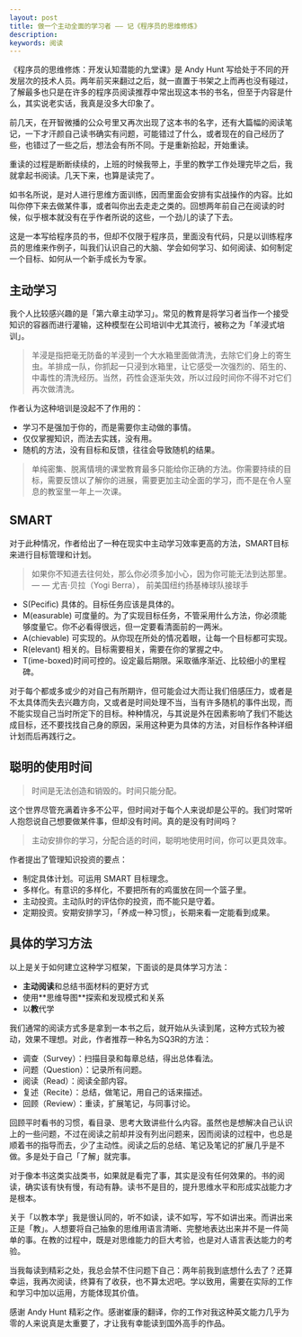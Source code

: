 ```yaml
---
layout: post
title: 做一个主动全面的学习者 —— 记《程序员的思维修炼》
description:
keywords: 阅读
---
```

《程序员的思维修炼：开发认知潜能的九堂课》是 Andy Hunt 写给处于不同的开发层次的技术人员。两年前买来翻过之后，就一直置于书架之上而再也没有碰过，了解最多也只是在许多的程序员阅读推荐中常出现这本书的书名，但至于内容是什么，其实说老实话，我真是没多大印象了。

前几天，在开智微播的公众号里又再次出现了这本书的名字，还有大篇幅的阅读笔记，一下才汗颜自己读书确实有问题，可能错过了什么，或者现在的自己经历了些，也错过了一些之后，想法会有所不同。于是重新拾起，开始重读。

重读的过程是断断续续的，上班的时候我带上，手里的教学工作处理完毕之后，我就拿起书阅读。几天下来，也算是读完了。

如书名所说，是对人进行思维方面训练，因而里面会安排有实战操作的内容。比如叫你停下来去做某件事，或者叫你出去走走之类的。回想两年前自己在阅读的时候，似乎根本就没有在乎作者所说的这些，一个劲儿的读了下去。

这是一本写给程序员的书，但却不仅限于程序员，里面没有代码，只是以训练程序员的思维来作例子，叫我们认识自己的大脑、学会如何学习、如何阅读、如何制定一个目标、如何从一个新手成长为专家。

## 主动学习
我个人比较感兴趣的是「第六章主动学习」。常见的教育是将学习者当作一个接受知识的容器而进行灌输，这种模型在公司培训中尤其流行，被称之为「羊浸式培训」。

> 羊浸是指把毫无防备的羊浸到一个大水箱里面做清洗，去除它们身上的寄生虫。羊排成一队，你抓起一只浸到水箱里，让它感受一次强烈的、陌生的、中毒性的清洗经历。当然，药性会逐渐失效，所以过段时间你不得不对它们再次做清洗。

作者认为这种培训是没起不了作用的：
- 学习不是强加于你的，而是需要你主动做的事情。
- 仅仅掌握知识，而法去实践，没有用。
- 随机的方法，没有目标和反馈，往往会导致随机的结果。

> 单纯密集、脱离情境的课堂教育最多只能给你正确的方法。你需要持续的目标，需要反馈以了解你的进展，需要更加主动全面的学习，而不是在令人窒息的教室里一年上一次课。

## SMART
对于此种情况，作者给出了一种在现实中主动学习效率更高的方法，SMART目标来进行目标管理和计划。

> 如果你不知道去往何处，那么你必须多加小心，因为你可能无法到达那里。
> — — 尤吉‧贝拉（Yogi Berra）， 前美国纽约扬基棒球队接球手

- S(Pecific) 具体的。目标任务应该是具体的。
- M(easurable) 可度量的。为了实现目标任务，不管采用什么方法，你必须能够度量它。你不必看得很远，但一定要看清面前的一两米。
- A(chievable) 可实现的。从你现在所处的情况着眼，让每一个目标都可实现。
- R(elevant) 相关的。目标需要相关，需要在你的掌握之中。
- T(ime-boxed)​​ 时间可控的。设定最后期限。采取循序渐近、比较细小的里程碑。

对于每个都或多或少的对自己有所期许，但可能会过大而让我们倍感压力，或者是不太具体而失去兴趣方向，又或者是时间处理不当，当有许多随机的事件出现，而不能实现自己当时所定下的目标。种种情况，与其说是外在因素影响了我们不能达成目标，还不要找找自己身的原因，采用这种更为具体的方法，对目标作各种详细计划而后再践行之。

## 聪明的使用时间

> 时间是无法创造和销毁的。时间只能分配。

这个世界尽管充满着许多不公平，但时间对于每个人来说却是公平的。我们时常听人抱怨说自己想要做某件事，但却没有时间。真的是没有时间吗？

> 主动安排你的学习，分配合适的时间，聪明地使用时间，你可以更具效率。

作者提出了管理知识投资的要点：
- 制定具体计划。可运用 SMART 目标理念。
- 多样化。有意识的多样化，不要把所有的鸡蛋放在同一个篮子里。
- 主动投资。主动队时的评估你的投资，而不能只是守着。
- 定期投资。安期安排学习，「养成一种习惯」，长期来看一定能看到成果。

## 具体的学习方法
以上是关于如何建立这种学习框架，下面谈的是具体学习方法：
- **主动阅读**和总结书面材料的更好方式
- 使用**思维导图​**探索和发现模式和关系
- 以**教**代学

我们通常的阅读方式多是拿到一本书之后，就开始从头读到尾，这种方式较为被动，效果不理想。对此，作者推荐一种名为SQ3R的方法：
- 调查（Survey）：扫描目录和每章总结，得出总体看法。
- 问题（Question）：记录所有问题。
- 阅读（Read）：阅读全部内容。
- 复述（Recite）：总结，做笔记，用自己的话来描述。
- 回顾（Review）：重读，扩展笔记，与同事讨论。

回顾平时看书的习惯，看目录、思考大致讲些什么内容。虽然也是想解决自己认识上的一些问题，不过在阅读之前却并没有列出问题来，因而阅读的过程中，也总是顺着书的指导而去，少了主动性。阅读之后的总结、笔记及笔记的扩展几乎是不做。多是处于自己「了解」就完事。

对于像本书这类实战类书，如果就是看完了事，其实是没有任何效果的。书的阅读，确实该有快有慢，有动有静。读书不是目的，提升思维水平和形成实战能力才是根本。

关于「以教本学」我是很认同的，听不如读，读不如写，写不如讲出来。而讲出来正是「教」。人想要将自己抽象的思维用语言清晰、完整地表达出来并不是一件简单的事。在教的过程中，既是对思维能力的巨大考验，也是对人语言表达能力的考验。

当我每读到精彩之处，我总会禁不住问题下自己：两年前我到底想什么去了？还算幸运，我再次阅读，终算有了收获，也不算太迟吧。学以致用，需要在实际的工作和学习中加以运用，方能体现其价值。

感谢 Andy Hunt 精彩之作。感谢崔康的翻译，你的工作​​​​​对我这种英文能力几乎为零的人来说真是太重要了，才让我有幸能读到国外高手的作品。



​​​
